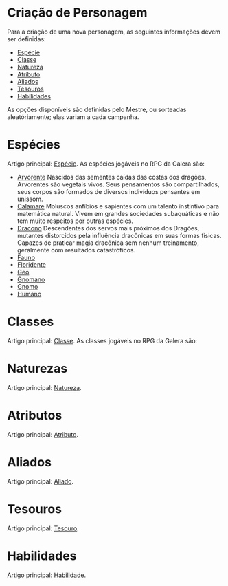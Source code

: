 <!-- TITLE: Criação De Personagem -->
<!-- SUBTITLE: Regras e detalhes para a criação de personagens. -->

# Criação de Personagem
Para a criação de uma nova personagem, as seguintes informações devem ser definidas:
* [Espécie](#espécies)
* [Classe](#classes)
* [Natureza](#naturezas)
* [Atributo](#atributos)
* [Aliados](#aliados)
* [Tesouros](#tesouros)
* [Habilidades](#habilidades)

As opções disponívels são definidas pelo Mestre, ou sorteadas aleatóriamente; elas variam a cada campanha.

# Espécies
Artigo principal: [Espécie](especie).
As espécies jogáveis no RPG da Galera são:

* [Arvorente](especie/arvorente)
	Nascidos das sementes caídas das costas dos dragões, Arvorentes são vegetais vivos. Seus pensamentos são compartilhados, seus corpos são formados de diversos indivíduos pensantes em unissom.
* [Calamare](especie/calamare)
	Moluscos anfíbios e sapientes com um talento instintivo para matemática natural. Vivem em grandes sociedades subaquáticas e não tem muito respeitos por outras espécies.
* [Dracono](especie/dracono)
	Descendentes dos servos mais próximos dos Dragões, mutantes distorcidos pela influência dracônicas em suas formas físicas. Capazes de praticar magia dracônica sem nenhum treinamento, geralmente com resultados catastróficos.
* [Fauno](especie/fauno)
* [Floridente](especie/floridente)
* [Geo](especie/geo)
* [Gnomano](especie/gnomano)
* [Gnomo](especie/gnomo)
* [Humano](especie/humano)

# Classes
Artigo principal: [Classe](classe).
As classes jogáveis no RPG da Galera são:

# Naturezas
Artigo principal: [Natureza](natureza).

# Atributos
Artigo principal: [Atributo](atributo).

# Aliados
Artigo principal: [Aliado](aliado).

# Tesouros
Artigo principal: [Tesouro](tesouro).

# Habilidades
Artigo principal: [Habilidade](habilidade).
